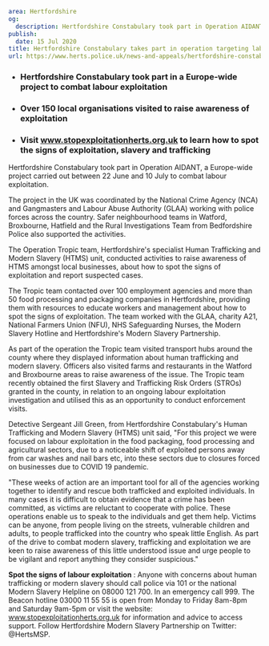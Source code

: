 ```yaml
area: Hertfordshire
og:
  description: Hertfordshire Constabulary took part in Operation AIDANT, a Europe-wide project carried out between 22 June and 10 July to combat labour exploitation.
publish:
  date: 15 Jul 2020
title: Hertfordshire Constabulary takes part in operation targeting labour exploitation
url: https://www.herts.police.uk/news-and-appeals/hertfordshire-constabulary-takes-part-in-operation-targeting-labour-exploitation-348
```

* ### Hertfordshire Constabulary took part in a Europe-wide project to combat labour exploitation

 * ### Over 150 local organisations visited to raise awareness of exploitation

 * ### Visit www.stopexploitationherts.org.uk to learn how to spot the signs of exploitation, slavery and trafficking

Hertfordshire Constabulary took part in Operation AIDANT, a Europe-wide project carried out between 22 June and 10 July to combat labour exploitation.

The project in the UK was coordinated by the National Crime Agency (NCA) and Gangmasters and Labour Abuse Authority (GLAA) working with police forces across the country. Safer neighbourhood teams in Watford, Broxbourne, Hatfield and the Rural Investigations Team from Bedfordshire Police also supported the activities.

The Operation Tropic team, Hertfordshire's specialist Human Trafficking and Modern Slavery (HTMS) unit, conducted activities to raise awareness of HTMS amongst local businesses, about how to spot the signs of exploitation and report suspected cases.

The Tropic team contacted over 100 employment agencies and more than 50 food processing and packaging companies in Hertfordshire, providing them with resources to educate workers and management about how to spot the signs of exploitation. The team worked with the GLAA, charity A21, National Farmers Union (NFU), NHS Safeguarding Nurses, the Modern Slavery Hotline and Hertfordshire's Modern Slavery Partnership.

As part of the operation the Tropic team visited transport hubs around the county where they displayed information about human trafficking and modern slavery. Officers also visited farms and restaurants in the Watford and Broxbourne areas to raise awareness of the issue. The Tropic team recently obtained the first Slavery and Trafficking Risk Orders (STROs) granted in the county, in relation to an ongoing labour exploitation investigation and utilised this as an opportunity to conduct enforcement visits.

Detective Sergeant Jill Green, from Hertfordshire Constabulary's Human Trafficking and Modern Slavery (HTMS) unit said, "For this project we were focused on labour exploitation in the food packaging, food processing and agricultural sectors, due to a noticeable shift of exploited persons away from car washes and nail bars etc, into these sectors due to closures forced on businesses due to COVID 19 pandemic.

"These weeks of action are an important tool for all of the agencies working together to identify and rescue both trafficked and exploited individuals. In many cases it is difficult to obtain evidence that a crime has been committed, as victims are reluctant to cooperate with police. These operations enable us to speak to the individuals and get them help. Victims can be anyone, from people living on the streets, vulnerable children and adults, to people trafficked into the country who speak little English. As part of the drive to combat modern slavery, trafficking and exploitation we are keen to raise awareness of this little understood issue and urge people to be vigilant and report anything they consider suspicious."

**Spot the signs of labour exploitation** : Anyone with concerns about human trafficking or modern slavery should call police via 101 or the national Modern Slavery Helpline on 08000 121 700. In an emergency call 999. The Beacon hotline 03000 11 55 55 is open from Monday to Friday 8am-8pm and Saturday 9am-5pm or visit the website: www.stopexploitationherts.org.uk for information and advice to access support. Follow Hertfordshire Modern Slavery Partnership on Twitter: @HertsMSP.
